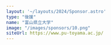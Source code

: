 ```yaml
---
layout: '~/layouts/2024/Sponsor.astro'
type: "後援"
name: "富山県立大学"
image: "/images/sponsors/10.png"
siteUrl: https://www.pu-toyama.ac.jp/
---
```

